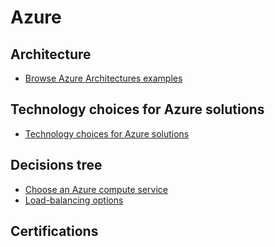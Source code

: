 # Azure


## Architecture
- [Browse Azure Architectures examples](https://learn.microsoft.com/en-us/azure/architecture/browse/)

## Technology choices for Azure solutions
- [Technology choices for Azure solutions](https://learn.microsoft.com/en-us/azure/architecture/guide/technology-choices/technology-choices-overview)

## Decisions tree
- [Choose an Azure compute service](https://learn.microsoft.com/en-us/azure/architecture/guide/technology-choices/compute-decision-tree)
- [Load-balancing options](https://learn.microsoft.com/en-us/azure/architecture/guide/technology-choices/load-balancing-overview#decision-tree-for-load-balancing-in-azure)


## Certifications
